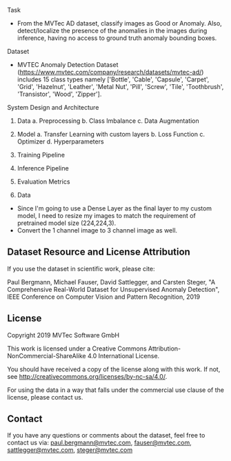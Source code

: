 Task
- From the MVTec AD dataset, classify images as Good or Anomaly. Also, detect/localize the presence of the anomalies in the images during inference, having no access to ground truth anomaly bounding boxes. 

Dataset
- MVTEC Anomaly Detection Dataset (https://www.mvtec.com/company/research/datasets/mvtec-ad/) includes 15 class types namely 
['Bottle', 'Cable', 'Capsule', 'Carpet', 'Grid', 'Hazelnut', 'Leather', 'Metal Nut', 'Pill', 'Screw', 'Tile', 'Toothbrush', 'Transistor', 'Wood', 'Zipper'].

System Design and Architecture
1. Data 
    a. Preprocessing
    b. Class Imbalance
    c. Data Augmentation
2. Model
    a. Transfer Learning with custom layers
    b. Loss Function
    c. Optimizer
    d. Hyperparameters
3. Training Pipeline
4. Inference Pipeline
5. Evaluation Metrics

1. Data
- Since I'm going to use a Dense Layer as the final layer to my custom model, I need to resize my images to match the requirement of pretrained model size (224,224,3).
- Convert the 1 channel image to 3 channel image as well.



Dataset Resource and License
Attribution
-----------
If you use the dataset in scientific work, please cite:

Paul Bergmann, Michael Fauser, David Sattlegger, and Carsten Steger,
"A Comprehensive Real-World Dataset for Unsupervised Anomaly Detection",
IEEE Conference on Computer Vision and Pattern Recognition, 2019


License
-------
Copyright 2019 MVTec Software GmbH

This work is licensed under a Creative Commons 
Attribution-NonCommercial-ShareAlike 4.0 International License.

You should have received a copy of the license along with this work.
If not, see <http://creativecommons.org/licenses/by-nc-sa/4.0/>.

For using the data in a way that falls under the commercial use clause
of the license, please contact us.


Contact
-------
If you have any questions or comments about the dataset, feel free to
contact us via: paul.bergmann@mvtec.com, fauser@mvtec.com,
sattlegger@mvtec.com, steger@mvtec.com
